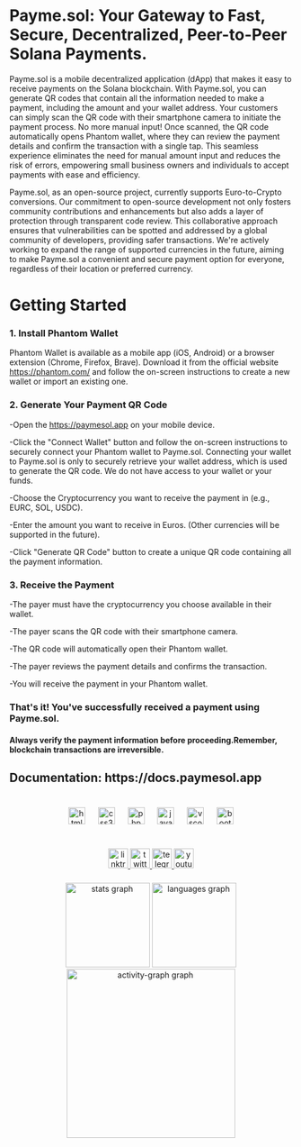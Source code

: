 <h1 align="left">Payme.sol: Your Gateway to Fast, Secure, Decentralized, Peer-to-Peer Solana Payments.</h1>


Payme.sol is a mobile decentralized application (dApp) that makes it easy to receive payments on the Solana blockchain. With Payme.sol, you can generate QR codes that contain all the information needed to make a payment, including the amount and your wallet address. Your customers can simply scan the QR code with their smartphone camera to initiate the payment process. No more manual input! Once scanned, the QR code automatically opens Phantom wallet, where they can review the payment details and confirm the transaction with a single tap. This seamless experience eliminates the need for manual amount input and reduces the risk of errors, empowering small business owners and individuals to accept payments with ease and efficiency.

Payme.sol, as an open-source project, currently supports Euro-to-Crypto conversions. Our commitment to open-source development not only fosters community contributions and enhancements but also adds a layer of protection through transparent code review. This collaborative approach ensures that vulnerabilities can be spotted and addressed by a global community of developers, providing safer transactions. We're actively working to expand the range of supported currencies in the future, aiming to make Payme.sol a convenient and secure payment option for everyone, regardless of their location or preferred currency.

<h1 align="left">Getting Started</h1>


<h3 align="left">1. Install Phantom Wallet</h3>


Phantom Wallet is available as a mobile app (iOS, Android) or a browser extension (Chrome, Firefox, Brave). Download it from the official website https://phantom.com/ and follow the on-screen instructions to create a new wallet or import an existing one.

<h3 align="left">2. Generate Your Payment QR Code</h3>

-Open the https://paymesol.app on your mobile device.

-Click the "Connect Wallet" button and follow the on-screen instructions to securely connect your Phantom wallet to Payme.sol. Connecting your wallet to Payme.sol is only to securely retrieve your wallet address, which is used to generate the QR code. We do not have access to your wallet or your funds.

-Choose the Cryptocurrency you want to receive the payment in (e.g., EURC, SOL, USDC).

-Enter the amount you want to receive in Euros. (Other currencies will be supported in the future).

-Click "Generate QR Code" button to create a unique QR code containing all the payment information.

<h3 align="left">3. Receive the Payment</h3>

-The payer must have the cryptocurrency you choose available in their wallet.

-The payer scans the QR code with their smartphone camera.

-The QR code will automatically open their Phantom wallet.

-The payer reviews the payment details and confirms the transaction.

-You will receive the payment in your Phantom wallet.

<h3 align="left">That's it! You've successfully received a payment using Payme.sol.</h3>

<h4 align="left">Always verify the payment information before proceeding.Remember, blockchain transactions are irreversible.</h4>

<h2 align="left">Documentation: https://docs.paymesol.app</h2>

###

<br clear="both">

<div align="center">
  <img src="https://cdn.jsdelivr.net/gh/devicons/devicon/icons/html5/html5-original.svg" height="30" alt="html5 logo"  />
  <img width="15" />
  <img src="https://cdn.jsdelivr.net/gh/devicons/devicon/icons/css3/css3-original.svg" height="30" alt="css3 logo"  />
  <img width="15" />
  <img src="https://cdn.jsdelivr.net/gh/devicons/devicon/icons/php/php-original.svg" height="30" alt="php logo"  />
  <img width="15" />
  <img src="https://cdn.jsdelivr.net/gh/devicons/devicon/icons/javascript/javascript-original.svg" height="30" alt="javascript logo"  />
  <img width="15" />
  <img src="https://cdn.jsdelivr.net/gh/devicons/devicon/icons/vscode/vscode-original.svg" height="30" alt="vscode logo"  />
  <img width="15" />
  <img src="https://cdn.jsdelivr.net/gh/devicons/devicon/icons/bootstrap/bootstrap-original.svg" height="30" alt="bootstrap logo"  />
</div>

###

<br clear="both">

<div align="center">
  <a href="https://linktr.ee/debrosofficial" target="_blank">
    <img src="https://img.shields.io/static/v1?message=Linktree&logo=linktree&label=&color=1de9b6&logoColor=white&labelColor=&style=for-the-badge" height="35" alt="linktree logo" />
  </a>
  <a href="https://x.com/debrosofficial" target="_blank">
    <img src="https://img.shields.io/static/v1?message=Twitter&logo=twitter&label=&color=1DA1F2&logoColor=white&labelColor=&style=for-the-badge" height="35" alt="twitter logo" />
  </a>
  <a href="https://t.me/debrosportal" target="_blank">
    <img src="https://img.shields.io/static/v1?message=Telegram&logo=telegram&label=&color=2CA5E0&logoColor=white&labelColor=&style=for-the-badge" height="35" alt="telegram logo" />
  </a>
  <a href="https://www.youtube.com/@DeBrosOfficial" target="_blank">
    <img src="https://img.shields.io/static/v1?message=Youtube&logo=youtube&label=&color=FF0000&logoColor=white&labelColor=&style=for-the-badge" height="35" alt="youtube logo" />
  </a>
</div>

###

<div align="center">
  <img src="https://github-readme-stats.vercel.app/api?username=DeBrosOfficial&hide_title=false&hide_rank=false&show_icons=true&include_all_commits=true&count_private=true&disable_animations=false&theme=dark&locale=en&hide_border=false&order=1&custom_title=PayMe%20Sol" height="150" alt="stats graph"  />
  <img src="https://github-readme-stats.vercel.app/api/top-langs?username=DeBrosOfficial&locale=en&hide_title=false&layout=compact&card_width=320&langs_count=5&theme=dark&hide_border=true&order=2&custom_title=Payme%20Sol" height="150" alt="languages graph"  />
  <img src="https://github-readme-activity-graph.vercel.app/graph?username=DeBrosOfficial&radius=16&theme=github-dark-dimmed&area=true&order=5&hide_title=false&hide_border=false&custom_title=PayMe%20Sol" height="300" alt="activity-graph graph"  />
</div>

###
